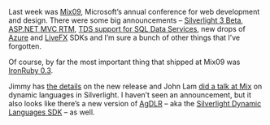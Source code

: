 Last week was [Mix09](http://live.visitmix.com/), Microsoft’s annual
conference for web development and design. There were some big
announcements – [Silverlight 3
Beta](http://silverlight.net/getstarted/silverlight3/default.aspx),
[ASP.NET MVC
RTM](http://haacked.com/archive/2009/03/18/aspnet-mvc-rtw.aspx), [TDS
support for SQL Data
Services](http://blogs.msdn.com/ssds/archive/2009/03/10/9469228.aspx),
new drops of
[Azure](http://blogs.msdn.com/windowsazure/archive/2009/03/18/windows-azure-delivers-new-ctp-capabilities.aspx)
and
[LiveFX](http://blogs.msdn.com/liveframework/archive/2009/03/11/live-framework-updated.aspx)
SDKs and I’m sure a bunch of other things that I’ve forgotten.

Of course, by far the most important thing that shipped at Mix09 was
[IronRuby
0.3](http://rubyforge.org/frs/download.php/53552/ironruby-0.3.0.zip).

Jimmy has [the
details](http://feedproxy.google.com/~r/jimmy-thinking/~3/ygbSDcv9_AU/ironruby-03-released.html)
on the new release and John Lam [did a talk at
Mix](sessions.visitmix.com/MIX09/T22F) on dynamic languages in
Silverlight. I haven’t seen an announcement, but it also looks like
there’s a new version of [AgDLR](http://github.com/jschementi/agdlr/) –
aka the [Silverlight Dynamic Languages SDK](http://sdlsdk.codeplex.com/)
– as well.
